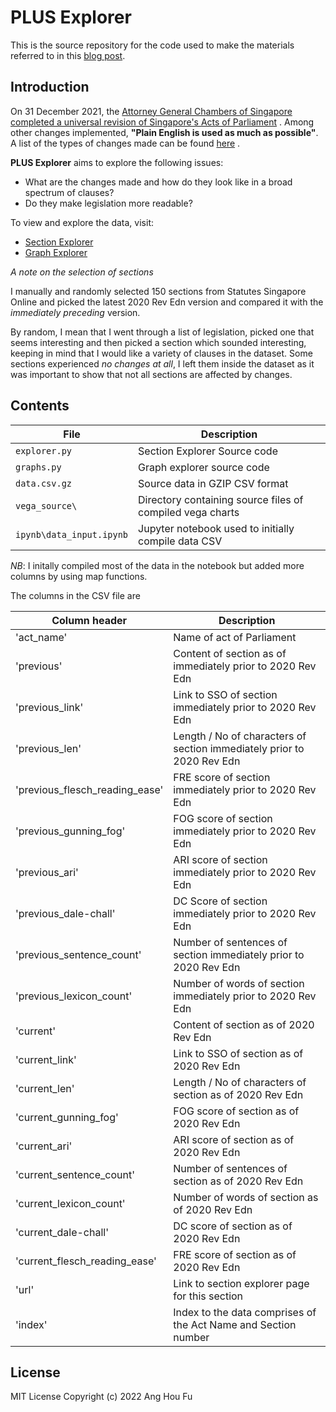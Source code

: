 # PLUS Explorer

This is the source repository for the code used to make the materials referred to in this
[blog post](https://www.lovelawrobots.com/evaluating-legislation-for-readability-exploring-plus/).

## Introduction

On 31 December 2021,
the [Attorney General Chambers of Singapore completed a universal revision of Singapore's Acts of Parliament](https://www.agc.gov.sg/our-roles/drafter-of-laws/legislation-and-revisions)
. Among other changes implemented, **"Plain English is used as much as possible"**. A list of the types of changes made
can be
found [here](https://www-agc-gov-sg-admin.cwp.sg/docs/default-source/our-roles-documents/drafter-of-laws/list-of-standard-revision-changes.pdf)
.

**PLUS Explorer** aims to explore the following issues:

* What are the changes made and how do they look like in a broad spectrum of clauses?
* Do they make legislation more readable?

To view and explore the data, visit:

* [Section Explorer](https://share.streamlit.io/houfu/plus-explorer/main/explorer.py)
* [Graph Explorer](https://share.streamlit.io/houfu/plus-explorer/main/graphs.py)

_A note on the selection of sections_

I manually and randomly selected 150 sections from Statutes Singapore Online and picked the latest 2020 Rev Edn version
and compared it with the _immediately preceding_ version.

By random, I mean that I went through a list of legislation, picked one that seems interesting and then picked a section
which sounded interesting, keeping in mind that I would like a variety of clauses in the dataset. Some sections
experienced _no changes at all_, I left them inside the dataset as it was important to show that not all sections are
affected by changes.

## Contents

| File                     | Description                                               |
|--------------------------|-----------------------------------------------------------|
| `explorer.py`            | Section Explorer Source code                              | 
| `graphs.py`              | Graph explorer source code                                |
| `data.csv.gz`            | Source data in GZIP CSV format                            |
| `vega_source\`           | Directory containing source files of compiled vega charts |
| `ipynb\data_input.ipynb` | Jupyter notebook used to initially compile data CSV       |

_NB_: I initally compiled most of the data in the notebook but added more columns by using map functions.

The columns in the CSV file are

| Column header                  | Description                                                            |
|--------------------------------|------------------------------------------------------------------------| 
| 'act_name'                     | Name of act of Parliament                                              |
| 'previous'                     | Content of section as of immediately prior to 2020 Rev Edn             | 
| 'previous_link'                | Link to SSO of section immediately prior to 2020 Rev Edn               |
| 'previous_len'                 | Length / No of characters of section immediately prior to 2020 Rev Edn |
| 'previous_flesch_reading_ease' | FRE score of section immediately prior to 2020 Rev Edn                 |
| 'previous_gunning_fog'         | FOG score of section immediately prior to 2020 Rev Edn                 |
| 'previous_ari'                 | ARI score of section immediately prior to 2020 Rev Edn                 |
| 'previous_dale-chall'          | DC Score of section immediately prior to 2020 Rev Edn                  |
| 'previous_sentence_count'      | Number of sentences of section immediately prior to 2020 Rev Edn       |
| 'previous_lexicon_count'       | Number of words of section immediately prior to 2020 Rev Edn           |
| 'current'                      | Content of section as of 2020 Rev Edn                                  |
| 'current_link'                 | Link to SSO of section as of 2020 Rev Edn                              | 
| 'current_len'                  | Length / No of characters of section as of 2020 Rev Edn                |
| 'current_gunning_fog'          | FOG score of section as of 2020 Rev Edn                                |
| 'current_ari'                  | ARI score of section as of 2020 Rev Edn                                |
| 'current_sentence_count'       | Number of sentences of section as of 2020 Rev Edn                      |
| 'current_lexicon_count'        | Number of words of section as of 2020 Rev Edn                          |
| 'current_dale-chall'           | DC score of section as of 2020 Rev Edn                                 |
| 'current_flesch_reading_ease'  | FRE score of section as of 2020 Rev Edn                                |
| 'url'                          | Link to section explorer page for this section                         |
| 'index'                        | Index to the data comprises of the Act Name and Section number         | 

## License

MIT License Copyright (c) 2022 Ang Hou Fu
